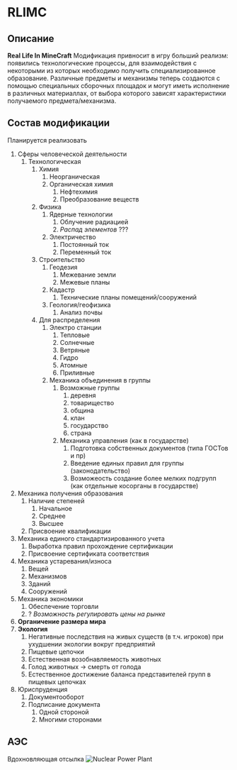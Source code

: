 # RLIMC
## Описание
**Real Life In MineCraft** Модификация привносит в игру больший реализм: появились технологические процессы, для взаимодействия с некоторыми из которых необходимо получить специализированное образование. Различные предметы и механизмы теперь создаются с помощью специальных сборочных площадок и могут иметь исполнение в различных материаллах, от выбора которого зависят характеристики получаемого предмета/механизма.
## Состав модификации ##
Планируется реализовать
1. Сферы человеческой деятельности
	1. Технологическая
		1. Химия
			1. Неорганическая
			2. Органическая химия
				1. Нефтехимия
				2. Преобразование веществ
		2. Физика
			1. Ядерные технологии
				1. Облучение радиацией
				2. *Распад элементов* ???
			2. Электричество
				1. Постоянный ток
				2. Переменный ток
		3. Строительство
			1. Геодезия
				1. Межевание земли
				2. Межевые планы
			2. Кадастр
				1. Технические планы помещений/сооружений
			3. Геология/геофизика
				1. Анализ почвы
		4. Для распределения
			1. Электро станции
				1. Тепловые
				2. Солнечные
				3. Ветряные
				4. Гидро
				5. Атомные
				6. Приливные
			2. Механика объединения в группы
				1. Возможные группы
					1. деревня
					2. товарищество
					3. община
					4. клан
					5. государство
					6. страна
				2. Механика управления (как в государстве)
					1. Подготовка собственных документов (типа ГОСТов и пр)
					2. Введение единых правил для группы (законодательство)
					3. Возможеость создание более мелких подгрупп (как отдельные косорганы в государстве)
2. Механика получения образования
	1. Наличие степеней
		1. Начальное
		2. Среднее
		3. Высшее
	2. Присвоение квалификации
3. Механика единого стандартизированного учета
	1. Выработка правил прохождение сертификации
	2. Присвоение сертификата соответствия
4. Механика устаревания/износа
	1. Вещей
	2. Механизмов
	3. Зданий
	4. Сооружений
5. Механика экономики
	1. Обеспечение торговли
	2. ? *Возможность регулировать цены на рынке*
6. **Органичение размера мира**
7. **Экология**
	1. Негативные последствия на живых существ (в т.ч. игроков) при ухудшении экологии вокруг предприятий
	2. Пищевые цепочки
	3. Естественная возобнавляемость животных
	4. Голод животных -> смерть от голода
	5. Естественное достижение баланса представителей групп в пищевых цепочках
8. Юриспруденция
	1. Документооборот
	2. Подписание документа
		1. Одной стороной
		2. Многими сторонами
## АЭС
Вдохновляющая отсылка
![Nuclear Power Plant](./PWR_Nuclear_Power_Plant_-_ru.svg)
